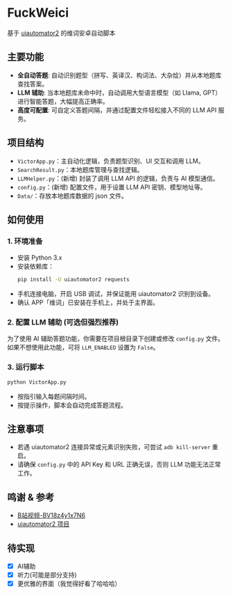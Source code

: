 # FuckWeici
基于 [uiautomator2](https://github.com/openatx/uiautomator2) 的维词安卓自动脚本

## 主要功能
- **全自动答题**: 自动识别题型（拼写、英译汉、构词法、大杂烩）并从本地题库查找答案。
- **LLM 辅助**: 当本地题库未命中时，自动调用大型语言模型（如 Llama, GPT）进行智能答题，大幅提高正确率。
- **高度可配置**: 可自定义答题间隔，并通过配置文件轻松接入不同的 LLM API 服务。

## 项目结构
- `VictorApp.py`：主自动化逻辑，负责题型识别、UI 交互和调用 LLM。
- `SearchResult.py`：本地题库管理与查找逻辑。
- `LLMHelper.py`：(新增) 封装了调用 LLM API 的逻辑，负责与 AI 模型通信。
- `config.py`：(新增) 配置文件，用于设置 LLM API 密钥、模型地址等。
- `Data/`：存放本地题库数据的 json 文件。

## 如何使用

### 1. 环境准备
   - 安装 Python 3.x
   - 安装依赖库：
     ```bash
     pip install -U uiautomator2 requests
     ```
   - 手机连接电脑，开启 USB 调试，并保证能用 uiautomator2 识别到设备。
   - 确认 APP「维词」已安装在手机上，并处于主界面。

### 2. 配置 LLM 辅助 (可选但强烈推荐)
为了使用 AI 辅助答题功能，你需要在项目根目录下创建或修改 `config.py` 文件。如果不想使用此功能，可将 `LLM_ENABLED` 设置为 `False`。

### 3. 运行脚本
   ```bash
   python VictorApp.py
   ```
   - 按指引输入每题间隔时间。
   - 按提示操作，脚本会自动完成答题流程。

## 注意事项
- 若遇 uiautomator2 连接异常或元素识别失败，可尝试 `adb kill-server` 重启。
- 请确保 `config.py` 中的 API Key 和 URL 正确无误，否则 LLM 功能无法正常工作。

## 鸣谢 & 参考
- [B站视频-BV18z4y1x7N6](https://www.bilibili.com/video/BV18z4y1x7N6)
- [uiautomator2 项目](https://github.com/openatx/uiautomator2)

## 待实现
- [x] AI辅助
- [x] 听力(可能是部分支持)
- [x] 更优雅的界面（我觉得好看了哈哈哈）